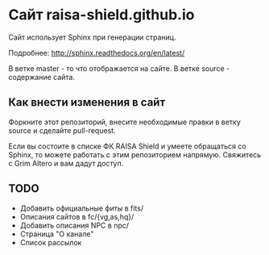 Сайт raisa-shield.github.io
===========================

Сайт использует Sphinx при генерации страниц.

Подробнее: http://sphinx.readthedocs.org/en/latest/

В ветке master - то что отображается на сайте.
В ветке source - содержание сайта.

Как внести изменения в сайт
---------------------------

Форкните этот репозиторий, внесите необходимые правки в ветку source и
сделайте pull-request.

Если вы состоите в списке ФК RAISA Shield и умеете обращаться со Sphinx, то
можете работать с этим репозиторием напрямую. Свяжитесь с Grim Altero и вам
дадут доступ.

TODO
----

* Добавить официальные фиты в fits/
* Описания сайтов в fc/{vg,as,hq}/
* Добавить описания NPC в npc/
* Страница "О канале"
* Список рассылок

